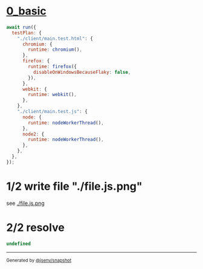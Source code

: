 # [0_basic](../../coverage_browsers_and_node.test.mjs#L56)

```js
await run({
  testPlan: {
    "./client/main.test.html": {
      chromium: {
        runtime: chromium(),
      },
      firefox: {
        runtime: firefox({
          disableOnWindowsBecauseFlaky: false,
        }),
      },
      webkit: {
        runtime: webkit(),
      },
    },
    "./client/main.test.js": {
      node: {
        runtime: nodeWorkerThread(),
      },
      node2: {
        runtime: nodeWorkerThread(),
      },
    },
  },
});
```

# 1/2 write file "./file.js.png"

see [./file.js.png](./file.js.png)

# 2/2 resolve

```js
undefined
```

---

<sub>
  Generated by <a href="https://github.com/jsenv/core/tree/main/packages/independent/snapshot">@jsenv/snapshot</a>
</sub>
